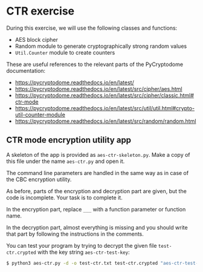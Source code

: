 CTR exercise
============

During this exercise, we will use the following classes and functions:
- AES block cipher
- Random module to generate cryptographically strong random values
- `Util.Counter` module to create counters

These are useful references to the relevant parts of the PyCryptodome documentation:
- https://pycryptodome.readthedocs.io/en/latest/
- https://pycryptodome.readthedocs.io/en/latest/src/cipher/aes.html
- https://pycryptodome.readthedocs.io/en/latest/src/cipher/classic.html#ctr-mode
- https://pycryptodome.readthedocs.io/en/latest/src/util/util.html#crypto-util-counter-module
- https://pycryptodome.readthedocs.io/en/latest/src/random/random.html


CTR mode encryption utility app
-------------------------------

A skeleton of the app is provided as `aes-ctr-skeleton.py`. Make a copy of this file under the name `aes-ctr.py` and open it. 

The command line parameters are handled in the same way as in case of the CBC encryption utility.

As before, parts of the encryption and decryption part are given, but the code is incomplete. Your task is to complete it. 

In the encryption part, replace `___` with a function parameter or function name.

In the decryption part, almost everything is missing and you should write that part by following the instructions in the comments.

You can test your program by trying to decrypt the given file `test-ctr.crypted` with the key string `aes-ctr-test-key`:

```bash
$ python3 aes-ctr.py -d -o test-ctr.txt test-ctr.crypted "aes-ctr-test-key"
```
